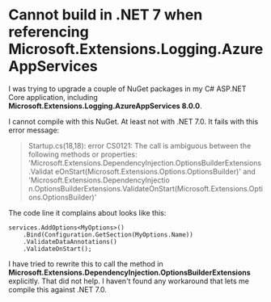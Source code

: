 # Cannot build in .NET 7 when referencing Microsoft.Extensions.Logging.AzureAppServices

I was trying to upgrade a couple of NuGet packages in my C# ASP.NET Core application, including **Microsoft.Extensions.Logging.AzureAppServices 8.0.0**.

I cannot compile with this NuGet. At least not with .NET 7.0. It fails with this error message:

> Startup.cs(18,18): error CS0121: The call is ambiguous
between the following methods or properties: 'Microsoft.Extensions.DependencyInjection.OptionsBuilderExtensions.Validat
eOnStart<TOptions>(Microsoft.Extensions.Options.OptionsBuilder<TOptions>)' and 'Microsoft.Extensions.DependencyInjectio
n.OptionsBuilderExtensions.ValidateOnStart<TOptions>(Microsoft.Extensions.Options.OptionsBuilder<TOptions>)'

The code line it complains about looks like this: 

```
services.AddOptions<MyOptions>()
    .Bind(Configuration.GetSection(MyOptions.Name))
    .ValidateDataAnnotations()
    .ValidateOnStart();
```

I have tried to rewrite this to call the method in **Microsoft.Extensions.DependencyInjection.OptionsBuilderExtensions** explicitly. That did not help. I haven't found any workaround that lets me compile this against .NET 7.0.